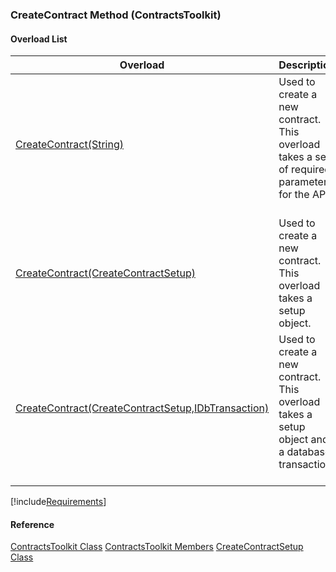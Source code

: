 ### CreateContract Method (ContractsToolkit)

#### Overload List

| Overload | Description |
| --- | --- |
| [CreateContract(String)](FChoice.Toolkits.Clarify~FChoice.Toolkits.Clarify.Contracts.ContractsToolkit~CreateContract(String).md) | Used to create a new contract. This overload takes a set of required parameters for the API.   |
| [CreateContract(CreateContractSetup)](FChoice.Toolkits.Clarify~FChoice.Toolkits.Clarify.Contracts.ContractsToolkit~CreateContract(CreateContractSetup).md) | Used to create a new contract. This overload takes a setup object.   |
| [CreateContract(CreateContractSetup,IDbTransaction)](FChoice.Toolkits.Clarify~FChoice.Toolkits.Clarify.Contracts.ContractsToolkit~CreateContract(CreateContractSetup,IDbTransaction).md) | Used to create a new contract. This overload takes a setup object and a database transaction.   |

[!include[Requirements](../partials/requirements.md)]



#### Reference

[ContractsToolkit Class](FChoice.Toolkits.Clarify~FChoice.Toolkits.Clarify.Contracts.ContractsToolkit.md)
[ContractsToolkit Members](FChoice.Toolkits.Clarify~FChoice.Toolkits.Clarify.Contracts.ContractsToolkit_members.md)
[CreateContractSetup Class](FChoice.Toolkits.Clarify~FChoice.Toolkits.Clarify.Contracts.CreateContractSetup.md)
